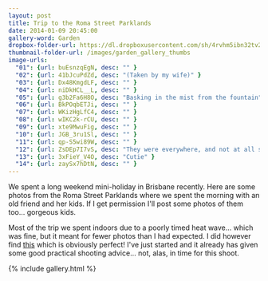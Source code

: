 ```yaml
---
layout: post
title: Trip to the Roma Street Parklands
date: 2014-01-09 20:45:00
gallery-word: Garden
dropbox-folder-url: https://dl.dropboxusercontent.com/sh/4rvhm5ibn32tv26
thumbnail-folder-url: /images/garden_gallery_thumbs
image-urls:
  "01": {url: buEsnzqEgN, desc: "" }
  "02": {url: 41bJcuPdZd, desc: "(Taken by my wife)" }
  "03": {url: Dx48KmgdLF, desc: "" }
  "04": {url: niDkHCL__L, desc: "" }
  "05": {url: g3b2Fa6H8O, desc: "Basking in the mist from the fountain" }
  "06": {url: BkPOqbETJi, desc: "" }
  "07": {url: WKizHgLfC4, desc: "" }
  "08": {url: wIKC2k-rCU, desc: "" }
  "09": {url: xte9MwuFig, desc: "" }
  "10": {url: JGB_3ru1Sl, desc: "" }
  "11": {url: qp-S5wi89W, desc: "" }
  "12": {url: ZsDEp7I7vS, desc: "They were everywhere, and not at all shy!" }
  "13": {url: 3xFieY_V4O, desc: "Cutie" }
  "14": {url: zaySx7hDtN, desc: "" }
---
```


We spent a long weekend mini-holiday in Brisbane recently. Here are some photos from the Roma Street Parklands where we spent the morning with an old friend and her kids. If I get permission I'll post some photos of them too... gorgeous kids.

Most of the trip we spent indoors due to a poorly timed heat wave... which was fine, but it meant for fewer photos than I had expected. I did however find [this](http://www.amazon.com/Canon-EOS-Digital-Field-Guide/dp/1118169123) which is obviously perfect! I've just started and it already has given some good practical shooting advice... not, alas, in time for this shoot.

{% include gallery.html %}
